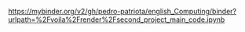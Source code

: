 https://mybinder.org/v2/gh/pedro-patriota/english_Computing/binder?urlpath=%2Fvoila%2Frender%2Fsecond_project_main_code.ipynb
